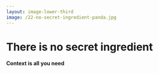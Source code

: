 ```yaml
---
layout: image-lower-third
image: /22-no-secret-ingredient-panda.jpg
---
```


# There is no secret ingredient

**Context is all you need**

<!--

**Speaker Notes:**
Main message: The revelation that there's no secret ingredient - just like in Kung Fu Panda

- No secret ingredient, context
- Inference = f(context)
- Engineering reflects in software

*Transition: Thank you, and I'm happy to take your questions.*

...

**Reader Notes:**

There is no secret ingredient to effective LLM inference. No magic prompts, no hidden techniques, no special sauce. The power has always been in something much simpler and more fundamental: context. When you provide the right context - the right information at the right time in the right format - LLMs work beautifully. When you don't, they struggle. It's not about finding the secret; it's about mastering the fundamentals. Context is all you need.

-->

